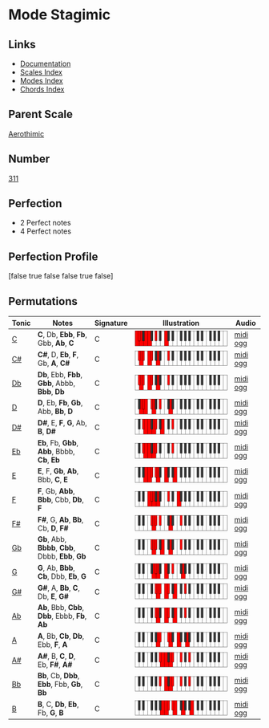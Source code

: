 # Mode Stagimic

## Links

- [Documentation](index.md)
- [Scales Index](Scales.md)
- [Modes Index](Modes.md)
- [Chords Index](Chords.md)

## Parent Scale

[Aerothimic](ScaleAerothimic.md)

## Number

[311](https://ianring.com/musictheory/scales/311)

## Perfection

- 2 Perfect notes
- 4 Perfect notes

## Perfection Profile

[false true false false true false]

## Permutations

| Tonic | Notes | Signature | Illustration | Audio |
|-------|-------|-----------|--------------|-------|
| [C](ModeCNaturalStagimic.md) | **C**, Db, **Ebb**, **Fb**, Gbb, **Ab**, **C** | C | ![CNaturalStagimic](ModeCNaturalStagimic.png) | [midi](ModeCNaturalStagimic.mid) [ogg](ModeCNaturalStagimic.ogg) |
| [C#](ModeCSharpStagimic.md) | **C#**, D, **Eb**, **F**, Gb, **A**, **C#** | C | ![CSharpStagimic](ModeCSharpStagimic.png) | [midi](ModeCSharpStagimic.mid) [ogg](ModeCSharpStagimic.ogg) |
| [Db](ModeDFlatStagimic.md) | **Db**, Ebb, **Fbb**, **Gbb**, Abbb, **Bbb**, **Db** | C | ![DFlatStagimic](ModeDFlatStagimic.png) | [midi](ModeDFlatStagimic.mid) [ogg](ModeDFlatStagimic.ogg) |
| [D](ModeDNaturalStagimic.md) | **D**, Eb, **Fb**, **Gb**, Abb, **Bb**, **D** | C | ![DNaturalStagimic](ModeDNaturalStagimic.png) | [midi](ModeDNaturalStagimic.mid) [ogg](ModeDNaturalStagimic.ogg) |
| [D#](ModeDSharpStagimic.md) | **D#**, E, **F**, **G**, Ab, **B**, **D#** | C | ![DSharpStagimic](ModeDSharpStagimic.png) | [midi](ModeDSharpStagimic.mid) [ogg](ModeDSharpStagimic.ogg) |
| [Eb](ModeEFlatStagimic.md) | **Eb**, Fb, **Gbb**, **Abb**, Bbbb, **Cb**, **Eb** | C | ![EFlatStagimic](ModeEFlatStagimic.png) | [midi](ModeEFlatStagimic.mid) [ogg](ModeEFlatStagimic.ogg) |
| [E](ModeENaturalStagimic.md) | **E**, F, **Gb**, **Ab**, Bbb, **C**, **E** | C | ![ENaturalStagimic](ModeENaturalStagimic.png) | [midi](ModeENaturalStagimic.mid) [ogg](ModeENaturalStagimic.ogg) |
| [F](ModeFNaturalStagimic.md) | **F**, Gb, **Abb**, **Bbb**, Cbb, **Db**, **F** | C | ![FNaturalStagimic](ModeFNaturalStagimic.png) | [midi](ModeFNaturalStagimic.mid) [ogg](ModeFNaturalStagimic.ogg) |
| [F#](ModeFSharpStagimic.md) | **F#**, G, **Ab**, **Bb**, Cb, **D**, **F#** | C | ![FSharpStagimic](ModeFSharpStagimic.png) | [midi](ModeFSharpStagimic.mid) [ogg](ModeFSharpStagimic.ogg) |
| [Gb](ModeGFlatStagimic.md) | **Gb**, Abb, **Bbbb**, **Cbb**, Dbbb, **Ebb**, **Gb** | C | ![GFlatStagimic](ModeGFlatStagimic.png) | [midi](ModeGFlatStagimic.mid) [ogg](ModeGFlatStagimic.ogg) |
| [G](ModeGNaturalStagimic.md) | **G**, Ab, **Bbb**, **Cb**, Dbb, **Eb**, **G** | C | ![GNaturalStagimic](ModeGNaturalStagimic.png) | [midi](ModeGNaturalStagimic.mid) [ogg](ModeGNaturalStagimic.ogg) |
| [G#](ModeGSharpStagimic.md) | **G#**, A, **Bb**, **C**, Db, **E**, **G#** | C | ![GSharpStagimic](ModeGSharpStagimic.png) | [midi](ModeGSharpStagimic.mid) [ogg](ModeGSharpStagimic.ogg) |
| [Ab](ModeAFlatStagimic.md) | **Ab**, Bbb, **Cbb**, **Dbb**, Ebbb, **Fb**, **Ab** | C | ![AFlatStagimic](ModeAFlatStagimic.png) | [midi](ModeAFlatStagimic.mid) [ogg](ModeAFlatStagimic.ogg) |
| [A](ModeANaturalStagimic.md) | **A**, Bb, **Cb**, **Db**, Ebb, **F**, **A** | C | ![ANaturalStagimic](ModeANaturalStagimic.png) | [midi](ModeANaturalStagimic.mid) [ogg](ModeANaturalStagimic.ogg) |
| [A#](ModeASharpStagimic.md) | **A#**, B, **C**, **D**, Eb, **F#**, **A#** | C | ![ASharpStagimic](ModeASharpStagimic.png) | [midi](ModeASharpStagimic.mid) [ogg](ModeASharpStagimic.ogg) |
| [Bb](ModeBFlatStagimic.md) | **Bb**, Cb, **Dbb**, **Ebb**, Fbb, **Gb**, **Bb** | C | ![BFlatStagimic](ModeBFlatStagimic.png) | [midi](ModeBFlatStagimic.mid) [ogg](ModeBFlatStagimic.ogg) |
| [B](ModeBNaturalStagimic.md) | **B**, C, **Db**, **Eb**, Fb, **G**, **B** | C | ![BNaturalStagimic](ModeBNaturalStagimic.png) | [midi](ModeBNaturalStagimic.mid) [ogg](ModeBNaturalStagimic.ogg) |
